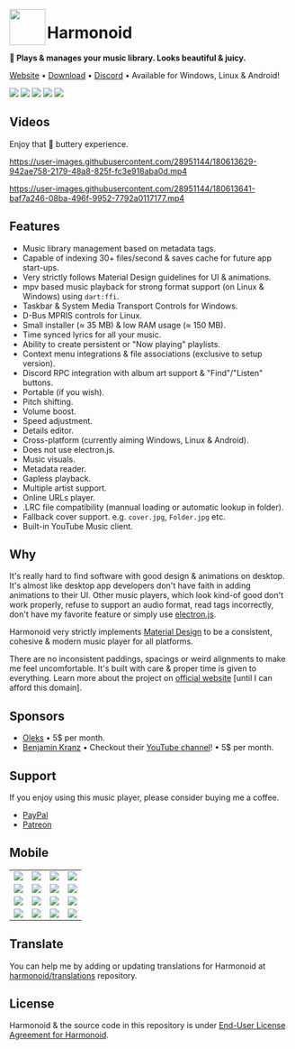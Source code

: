 <img align="left" src="https://raw.githubusercontent.com/harmonoid/harmonoid/master/windows/runner/resources/app_icon.ico" width="64" height="64"></img>

<h1 align="left">Harmonoid</h1>

**🎵 Plays & manages your music library. Looks beautiful & juicy.**

[Website](https://harmonoid.com) • [Download](https://harmonoid.com/downloads) • [Discord](https://discord.gg/2Rc3edFWd8) • Available for Windows, Linux & Android! 

![](https://github.com/harmonoid/harmonoid/blob/assets/harmonoid_W8Oi1qPZ0O_2.webp?raw=true)
![](https://github.com/harmonoid/harmonoid/blob/assets/harmonoid_MOnywQpgPB_2.webp?raw=true)
![](https://github.com/harmonoid/harmonoid/blob/assets/harmonoid_BRfMT0wIX6_2.webp?raw=true)
![](https://github.com/harmonoid/harmonoid/blob/assets/harmonoid_zZZ1d0yO5G_2.webp?raw=true)
![](https://github.com/harmonoid/harmonoid/blob/assets/harmonoid_yFdqibq6DF_2.webp?raw=true)

## Videos

Enjoy that 🧈 buttery experience.

https://user-images.githubusercontent.com/28951144/180613629-942ae758-2179-48a8-825f-fc3e918aba0d.mp4

https://user-images.githubusercontent.com/28951144/180613641-baf7a246-08ba-496f-9952-7792a0117177.mp4

## Features

- Music library management based on metadata tags.
- Capable of indexing 30+ files/second & saves cache for future app start-ups.
- Very strictly follows Material Design guidelines for UI & animations.
- mpv based music playback for strong format support (on Linux & Windows) using `dart:ffi`.
- Taskbar & System Media Transport Controls for Windows.
- D-Bus MPRIS controls for Linux.
- Small installer (≈ 35 MB) & low RAM usage (≈ 150 MB).
- Time synced lyrics for all your music.
- Ability to create persistent or "Now playing" playlists.
- Context menu integrations & file associations (exclusive to setup version).
- Discord RPC integration with album art support & "Find"/"Listen" buttons.
- Portable (if you wish).
- Pitch shifting.
- Volume boost.
- Speed adjustment.
- Details editor.
- Cross-platform (currently aiming Windows, Linux & Android).
- Does not use electron.js.
- Music visuals.
- Metadata reader.
- Gapless playback.
- Multiple artist support.
- Online URLs player.
- .LRC file compatibility (mannual loading or automatic lookup in folder).
- Fallback cover support. e.g. `cover.jpg`, `Folder.jpg` etc.
- Built-in YouTube Music client.

## Why

It's really hard to find software with good design & animations on desktop. It's almost like desktop app developers don't have faith in adding animations to their UI. Other music players, which look kind-of good don't work properly, refuse to support an audio format, read tags incorrectly, don't have my favorite feature or simply use [electron.js](https://electronjs.org).

Harmonoid very strictly implements [Material Design](https://user-images.githubusercontent.com/28951144/187515841-265b2f6e-4ee3-4db5-b06d-0f7f5d684da9.webm) to be a consistent, cohesive & modern music player for all platforms.

There are no inconsistent paddings, spacings or weird alignments to make me feel uncomfortable. It's built with care & proper time is given to everything. Learn more about the project on [official website](https://harmonoid.com/) [until I can afford this domain].

## Sponsors

- [Oleks](https://www.patreon.com/user/creators?u=28979760) • 5$ per month.
- [Benjamin Kranz](https://twitter.com/RisuDesign) • Checkout their [YouTube channel](https://www.youtube.com/c/RapidzDE)! • 5$ per month.

## Support

If you enjoy using this music player, please consider buying me a coffee.

- [PayPal](https://paypal.me/alexmercerind)
- [Patreon](https://patreon.com/harmonoid)

## Mobile

<table>
  <tr>
    <td>
      <img src='https://user-images.githubusercontent.com/28951144/187300080-53e60e3d-d322-4b41-b0a4-0519da2e42a2.jpg'>
    </td>
    <td>
      <img src='https://user-images.githubusercontent.com/28951144/187300089-75e4a44a-bf21-48d4-82cf-054bc3749410.jpg'>
    </td>
    <td>
      <img src='https://user-images.githubusercontent.com/28951144/187300087-5962c3b1-cf52-41a3-a839-8616f1261bfe.jpg'>
    </td>
    <td>
      <img src='https://user-images.githubusercontent.com/28951144/187300091-803f86ec-88e6-422a-8de4-f90dd01c2d10.jpg'>
    </td>
  </tr>
  <tr>
    <td>
      <img src='https://user-images.githubusercontent.com/28951144/187300105-45b0ccf6-29b7-4019-bc03-508567bb9fe1.jpg'>
    </td>
    <td>
      <img src='https://user-images.githubusercontent.com/28951144/187300793-3fe34d30-a297-4aa7-819a-4f3d704621d3.jpg'>
    </td>
    <td>
      <img src='https://user-images.githubusercontent.com/28951144/187300888-22331e0f-4f1c-483e-b269-a111fbbe5b38.jpg'>
    </td>
    <td>
      <img src='https://user-images.githubusercontent.com/28951144/187300897-2c594a64-da1a-43f2-83f2-b315537d011b.jpg'>
    </td>
  </tr>
  <tr>
    <td>
      <img src='https://user-images.githubusercontent.com/28951144/187300767-6f0497b9-5186-4aff-988f-ecfeff0e6b58.jpg'>
    </td>
    <td>
      <img src='https://user-images.githubusercontent.com/28951144/187300096-769c4d35-1ff9-4083-9f88-e5c7cbb90e41.jpg'>
    </td>
    <td>
      <img src='https://user-images.githubusercontent.com/28951144/187300790-67efc600-c256-4188-8ca8-7998971fe4e1.jpg'>
    </td>
    <td>
      <img src='https://user-images.githubusercontent.com/28951144/187300112-0434c47b-1531-475d-8f82-8e4ea4b56072.jpg'>
    </td>
  </tr>
  <tr>
    <td>
      <img src='https://user-images.githubusercontent.com/28951144/187300791-b8c4bb09-c374-496a-bbc9-0e328f2022db.jpg'>
    </td>
    <td>
      <img src='https://user-images.githubusercontent.com/28951144/187300783-e323acbc-09ba-4406-ac75-4a8a09d1e2e2.jpg'>
    </td>
    <td>
      <img src='https://user-images.githubusercontent.com/28951144/187300759-6269d9b7-103c-4de3-bfcb-611304bfa5c7.jpg'>
    </td>
    <td>
      <img src='https://user-images.githubusercontent.com/28951144/187300120-cd184785-b925-46cb-bf19-ef6e3ae6de75.jpg'>
    </td>
  </tr>
</table>

## Translate

You can help me by adding or updating translations for Harmonoid at [harmonoid/translations](https://github.com/harmonoid/translations) repository.

## License

Harmonoid & the source code in this repository is under [End-User License Agreement for Harmonoid](https://github.com/harmonoid/harmonoid/blob/master/EULA.txt?raw=true).
